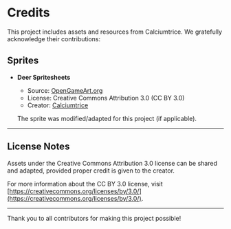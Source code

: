 # Credits

This project includes assets and resources from Calciumtrice. We gratefully acknowledge their contributions:

## Sprites
- **Deer Spritesheets**  
  - Source: [OpenGameArt.org](https://opengameart.org/content/deer)  
  - License: Creative Commons Attribution 3.0 (CC BY 3.0)  
  - Creator: [Calciumtrice](https://opengameart.org/users/calciumtrice)

  The sprite was modified/adapted for this project (if applicable).

---

## License Notes
Assets under the Creative Commons Attribution 3.0 license can be shared and adapted, provided proper credit is given to the creator.

For more information about the CC BY 3.0 license, visit [https://creativecommons.org/licenses/by/3.0/](https://creativecommons.org/licenses/by/3.0/).

---

Thank you to all contributors for making this project possible!
